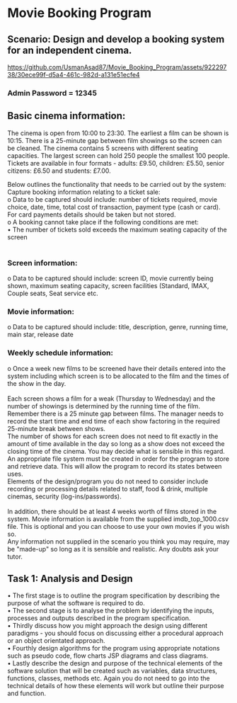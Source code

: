 # Movie Booking Program
## Scenario: Design and develop a booking system for an independent cinema.



https://github.com/UsmanAsad87/Movie_Booking_Program/assets/92229738/30ece99f-d5a4-461c-982d-a131e51ecfe4

### Admin Password = 12345




## Basic cinema information: 
The cinema is open from 10:00 to 23:30. The earliest a film can be shown is 10:15. There is a 25-minute gap between film showings so the screen can be cleaned. The cinema contains 5 screens with different seating capacities. The largest screen can hold 250 people the smallest 100 people. Tickets are available in four formats - adults: £9.50, children: £5.50, senior citizens: £6.50 and students: £7.00.

Below outlines the functionality that needs to be carried out by the system:
Capture booking information relating to a ticket sale:<br/>
o Data to be captured should include: number of tickets required, movie choice, date, time, total cost of transaction, payment type (cash or card). For card payments details should be taken but not stored.<br/>
o A booking cannot take place if the following conditions are met:<br/>
• The number of tickets sold exceeds the maximum seating capacity of the screen<br/><br/>
### Screen information:<br/>
o Data to be captured should include: screen ID, movie currently being shown, maximum seating capacity, screen facilities (Standard, IMAX, Couple seats, Seat service etc.<br/>
### Movie information:<br/>
o Data to be captured should include: title, description, genre, running time, main star, release date<br/>
### Weekly schedule information:<br/>
o Once a week new films to be screened have their details entered into the system including which screen is to be allocated to the film and the times of the show in the day.<br/>
<br/>
Each screen shows a film for a weak (Thursday to Wednesday) and the number of showings is determined by the running time of the film. Remember there is a 25 minute gap between films. The manager needs to record the start time and end time of each show factoring in the required 25-minute break between shows.
<br/>
The number of shows for each screen does not need to fit exactly in the amount of time available in the day so long as a show does not exceed the closing time of the cinema. You may decide what is sensible in this regard.
<br/>
An appropriate file system must be created in order for the program to store and retrieve data. This will allow the program to record its states between uses.
<br/>
Elements of the design/program you do not need to consider include recording or processing details related to staff, food & drink, multiple cinemas, security (log-ins/passwords).
<br/><br/>
In addition, there should be at least 4 weeks worth of films stored in the system. Movie information is available from the supplied imdb_top_1000.csv file. This is optional and you can choose to use your own movies if you wish so.
<br/>
Any information not supplied in the scenario you think you may require, may be "made-up" so long as it is sensible and realistic. Any doubts ask your tutor.
<br/>

## Task 1: Analysis and Design
• The first stage is to outline the program specification by describing the purpose of what the software is required to do.<br/>
• The second stage is to analyse the problem by identifying the inputs, processes and outputs described in the program specification.<br/>
• Thirdly discuss how you might approach the design using different paradigms - you should focus on discussing either a procedural approach or an object orientated approach.<br/>
• Fourthly design algorithms for the program using appropriate notations such as pseudo code, flow charts JSP diagrams and class diagrams.<br/>
• Lastly describe the design and purpose of the technical elements of the software solution that will be created such as variables, data structures, functions, classes, methods etc. Again you do not need to go into the technical details of how these elements will work but outline their purpose and function.
